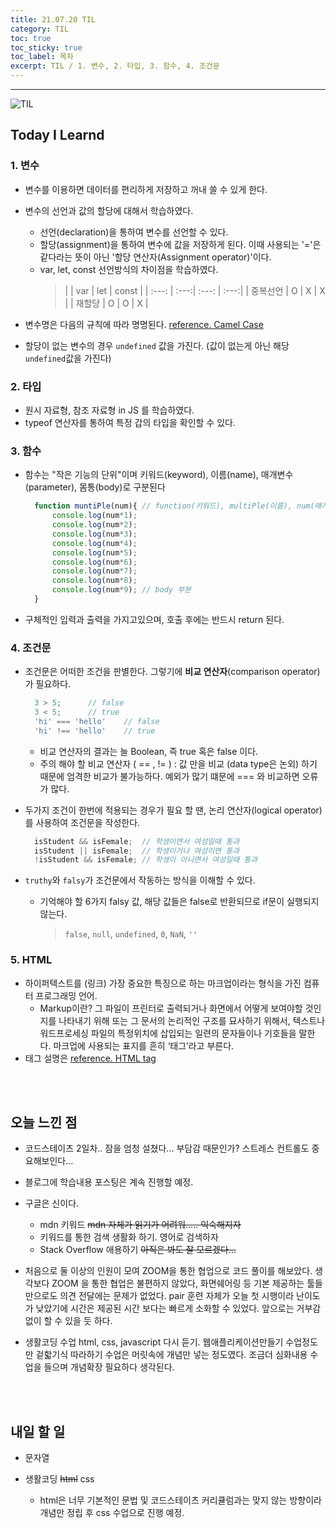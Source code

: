 ```yaml
---
title: 21.07.20 TIL
category: TIL
toc: true
toc_sticky: true
toc_label: 목차
excerpt: TIL / 1. 변수, 2. 타입, 3. 함수, 4. 조건문
---
```


---

![TIL](https://user-images.githubusercontent.com/83164003/127775612-7464075f-89e7-478e-82ee-dc1c2710a125.jpeg)
##  Today I Learnd
### 1. 변수 
  - 변수를 이용하면 데이터를 편리하게 저장하고 꺼내 쓸 수 있게 한다.
  - 변수의 선언과 값의 할당에 대해서 학습하였다.
    - 선언(declaration)을 통하여 변수를 선언할 수 있다.
    - 할당(assignment)을 통하여 변수에 값을 저장하게 된다. 이때 사용되는 '='은 같다라는 뜻이 아닌 '할당 연산자(Assignment operator)'이다.
    -  var, let, const 선언방식의 차이점을 학습하였다. 
       > |  | var  |   let   |  const  |
          | :---: |  :---:| :---: |  :---:|
          | 중복선언 |  O   |  X | X  |
				  | 재할당 |  O   | O | X  |
				
  - 변수명은 다음의 규칙에 따라 명명된다. <a href="https://eslint.org/docs/rules/camelcase" target="_blank">reference. Camel Case  </a>
  - 할당이 없는 변수의 경우 `undefined` 값을 가진다. (값이 없는게 아닌 해당 `undefined`값을 가진다)
  
### 2. 타입 
- 원시 자료형, 참조 자료형 in JS 를 학습하였다. 
- typeof 연산자를 통하여 특정 갑의 타입을 확인할 수 있다.

### 3. 함수 
- 함수는 "작은 기능의 단위"이며 키워드(keyword), 이름(name), 매개변수(parameter), 몸통(body)로 구분된다

  ```javascript
	function muntiPle(num){ // function(키워드), multiPle(이름), num(매개변수)
		console.log(num*1);
		console.log(num*2);
		console.log(num*3);
		console.log(num*4);
		console.log(num*5);
		console.log(num*6);
		console.log(num*7);
		console.log(num*8);
		console.log(num*9); // body 부분
	}
	```
  
    
- 구체적인 입력과 출력을 가지고있으며, 호출 후에는 반드시 return 된다.

### 4. 조건문
- 조건문은 어떠한 조건을 판별한다. 그렇기에 **비교 연산자**(comparison operator)가 필요하다.

  ```javascript
	3 > 5;		// false
	3 < 5;		// true
	'hi' === 'hello'	// false
	'hi' !== 'hello'	// true
	```
  - 비교 연산자의 결과는 늘 Boolean, 즉 true 혹은 false 이다.
  - 주의 해야 할 비교 연산자 ( == , != ) : 값 만을 비교 (data type은 논외) 하기 때문에 엄격한 비교가 불가능하다. 예외가 많기 떄문에 === 와 비교하면 오류가 많다.

- 두가지 조건이 한번에 적용되는 경우가 필요 할 땐, 논리 연산자(logical operator)를 사용하여 조건문을 작성한다.

  ```javascript
	isStudent && isFemale;	// 학생이면서 여성일때 통과
	isStudent || isFemale;	// 학생이거나 여성이면 통과
	!isStudent && isFemale;	// 학생이 아니면서 여성일때 통과
  ```

- `truthy`와 `falsy`가 조건문에서 작동하는 방식을 이해할 수 있다.
  - 기억해야 할 6가지 falsy 값, 해당 값들은 false로 반환되므로 if문이 실행되지 않는다. 
    >`false`,  `null`, `undefined`, `0`, `NaN`, `''`

### 5. HTML
- 하이퍼텍스트를 (링크) 가장 중요한 특징으로 하는 마크업이라는 형식을 가진 컴퓨터 프로그래밍 언어.
  - Markup이란? 그 파일이 프린터로 출력되거나 화면에서 어떻게 보여야할 것인지를 나타내기 위해 또는 그 문서의 논리적인 구조를 묘사하기 위해서, 텍스트나 워드프로세싱 파일의 특정위치에 삽입되는 일련의 문자들이나 기호들을 말한다. 마크업에 사용되는 표지를 흔히 ‘태그’라고 부른다.
- 태그 설명은 <a href = "https://developer.mozilla.org/ko/docs/Web/HTML/Element/a" target = "_blank">reference. HTML tag</a>

<br>
<br>

## 오늘 느낀 점

- 코드스테이츠 2일차.. 잠을 엄청 설쳤다... 부담감 때문인가? 스트레스 컨트롤도 중요해보인다... 

- 블로그에 학습내용 포스팅은 계속 진행할 예정.

- 구글은 신이다. 
  - mdn 키워드 ~~mdn 자체가 읽기가 어려워..... 익숙해지자~~
  - 키워드를 통한 검색 생활화 하기. 영어로 검색하자
  - Stack Overflow 애용하기 ~~아직은 봐도 잘 모르겠다...~~

- 처음으로 둘 이상의 인원이 모여 ZOOM을 통한 협업으로 코드 풀이를 해보았다. 생각보다 ZOOM 을 통한 협업은 불편하지 않았다, 화면쉐어링 등 기본 제공하는 툴들만으로도 의견 전달에는 문제가 없었다. pair 훈련 자체가 오늘 첫 시행이라 난이도가 낮았기에 시간은 제공된 시간 보다는 빠르게 소화할 수 있었다. 앞으로는 거부감 없이 할 수 있을 듯 하다.

- 생활코딩 수업 html, css, javascript 다시 듣기. 웹애플리케이션만들기 수업정도만 겉핣기식 따라하기 수업은 머릿속에 개념만 넣는 정도였다. 조금더 심화내용 수업을 들으며 개념확장 필요하다 생각된다.


<br>
<br>

## 내일 할 일

 - 문자열
 
 - 생활코딩 ~~html~~ css
   - html은 너무 기본적인 문법 및 코드스테이츠 커리큘럼과는 맞지 않는 방향이라 개념만 정립 후 css 수업으로 진행 예정.

